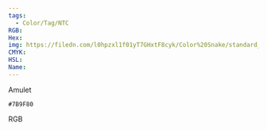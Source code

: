 ```yaml
---
tags:
  - Color/Tag/NTC
RGB:
Hex:
img: https://filedn.com/l0hpzxl1f01yT7GHxtF8cyk/Color%20Snake/standard_csv_to_svg/7B9F80.svg
CMYK:
HSL:
Name:
---
```

Amulet
```palette
#7B9F80
```
RGB
